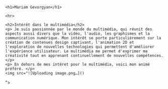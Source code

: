 <head>
    <meta charset="UTF-8">
    <meta name="viewport" content="width=device-width, initial-scale=1.0">
    <title>Page personnelle</title>
</head>
<body>

    <h1>Mariam Gevorgyan</h1>
    
    <hr>
    
    <h2>Intérêt dans le multimédia</h2>
    <p> Je suis passionnée par le monde du multimédia, qui réunit des aspects aussi divers que la vidéo, l'audio, les graphismes et la communication numérique. Mon intérêt se porte particulièrement sur la création de contenues design captivant, l'animation 2D et l'exploration de nouvelles technologies qui permettent d'améliorer l'expérience utilisateur. Le multimédia me permet d'exprimer ma créativité tout en apprenant continuellement de nouvelles compétences.
    </p>
    <p> En dehors de mes intêret pour le multimédia, voici mon animé préféré. </p>
    <img src="![Uploading image.png…]()
">

</body>
</html>
